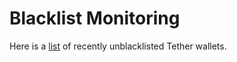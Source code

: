 # Blacklist Monitoring

Here is a [list](https://dashargos.chainargos.com/looks/689) of recently unblacklisted Tether wallets.
